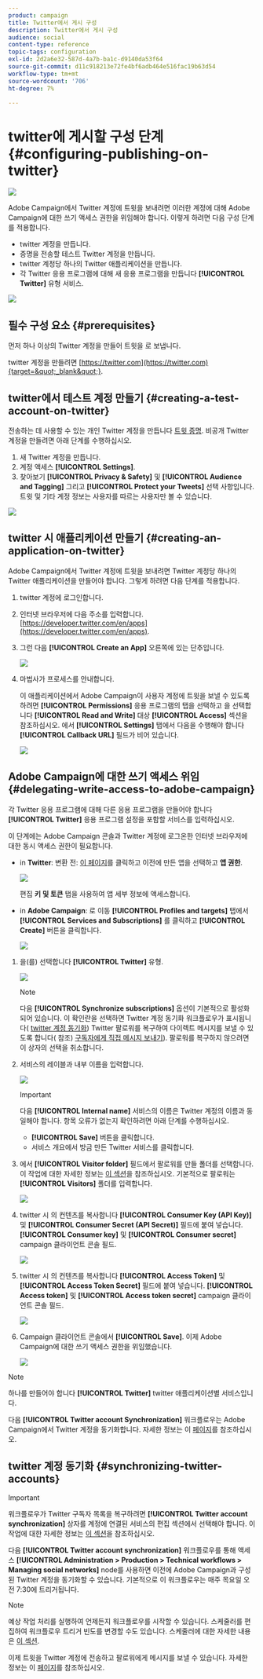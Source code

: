 ```yaml
---
product: campaign
title: Twitter에서 게시 구성
description: Twitter에서 게시 구성
audience: social
content-type: reference
topic-tags: configuration
exl-id: 2d2a6e32-587d-4a7b-ba1c-d9140da53f64
source-git-commit: d11c918213e72fe4bf6adb464e516fac19b63d54
workflow-type: tm+mt
source-wordcount: '706'
ht-degree: 7%

---
```


# twitter에 게시할 구성 단계{#configuring-publishing-on-twitter}

![](../../assets/v7-only.svg)

Adobe Campaign에서 Twitter 계정에 트윗을 보내려면 이러한 계정에 대해 Adobe Campaign에 대한 쓰기 액세스 권한을 위임해야 합니다. 이렇게 하려면 다음 구성 단계를 적용합니다.

* twitter 계정을 만듭니다.
* 증명을 전송할 테스트 Twitter 계정을 만듭니다.
* twitter 계정당 하나의 Twitter 애플리케이션을 만듭니다.
* 각 Twitter 응용 프로그램에 대해 새 응용 프로그램을 만듭니다 **[!UICONTROL Twitter]** 유형 서비스.

![](assets/social_diagram_twitter_service.png)

## 필수 구성 요소 {#prerequisites}

먼저 하나 이상의 Twitter 계정을 만들어 트윗을 로 보냅니다.

twitter 계정을 만들려면 [https://twitter.com](https://twitter.com){target=&quot;_blank&quot;}.

## twitter에서 테스트 계정 만들기 {#creating-a-test-account-on-twitter}

전송하는 데 사용할 수 있는 개인 Twitter 계정을 만듭니다 [트윗 증명](../../social/using/publishing-on-twitter.md#sending-the-proof). 비공개 Twitter 계정을 만들려면 아래 단계를 수행하십시오.

1. 새 Twitter 계정을 만듭니다.
1. 계정 액세스  **[!UICONTROL Settings]**.
1. 찾아보기 **[!UICONTROL Privacy & Safety]** 및 **[!UICONTROL Audience and Tagging]** 그리고 **[!UICONTROL Protect your Tweets]** 선택 사항입니다. 트윗 및 기타 계정 정보는 사용자를 따르는 사용자만 볼 수 있습니다.

![](assets/social_twitter_test_page.png)

## twitter 시 애플리케이션 만들기 {#creating-an-application-on-twitter}

Adobe Campaign에서 Twitter 계정에 트윗을 보내려면 Twitter 계정당 하나의 Twitter 애플리케이션을 만들어야 합니다. 그렇게 하려면 다음 단계를 적용합니다.

1. twitter 계정에 로그인합니다.
1. 인터넷 브라우저에 다음 주소를 입력합니다. [https://developer.twitter.com/en/apps](https://developer.twitter.com/en/apps).
1. 그런 다음 **[!UICONTROL Create an App]** 오른쪽에 있는 단추입니다.

   ![](assets/social_create_twitter_app_001.png)

1. 마법사가 프로세스를 안내합니다.

   이 애플리케이션에서 Adobe Campaign이 사용자 계정에 트윗을 보낼 수 있도록 하려면 **[!UICONTROL Permissions]** 응용 프로그램의 탭을 선택하고 을 선택합니다 **[!UICONTROL Read and Write]** 대상 **[!UICONTROL Access]** 섹션을 참조하십시오. 에서 **[!UICONTROL Settings]** 탭에서 다음을 수행해야 합니다 **[!UICONTROL Callback URL]** 필드가 비어 있습니다.

   ![](assets/social_create_twitter_app_002.png)

## Adobe Campaign에 대한 쓰기 액세스 위임 {#delegating-write-access-to-adobe-campaign}

각 Twitter 응용 프로그램에 대해 다른 응용 프로그램을 만들어야 합니다 **[!UICONTROL Twitter]** 응용 프로그램 설정을 포함할 서비스를 입력하십시오.

이 단계에는 Adobe Campaign 콘솔과 Twitter 계정에 로그온한 인터넷 브라우저에 대한 동시 액세스 권한이 필요합니다.

* in **Twitter**: 변환 전: [이 페이지](https://developer.twitter.com/en/portal/projects-and-apps)를 클릭하고 이전에 만든 앱을 선택하고 **앱 권한**.

   ![](assets/social_twitter_service_002.png)

   편집 **키 및 토큰** 탭을 사용하여 앱 세부 정보에 액세스합니다.

* in **Adobe Campaign**: 로 이동 **[!UICONTROL Profiles and targets]** 탭에서 **[!UICONTROL Services and Subscriptions]** 를 클릭하고 **[!UICONTROL Create]** 버튼을 클릭합니다.

   ![](assets/social_twitter_service_007.png)

1. 을(를) 선택합니다 **[!UICONTROL Twitter]** 유형.

   ![](assets/social_twitter_service_008.png)

   >[!NOTE]
   >
   >다음 **[!UICONTROL Synchronize subscriptions]** 옵션이 기본적으로 활성화되어 있습니다. 이 확인란을 선택하면 Twitter 계정 동기화 워크플로우가 표시됩니다( [twitter 계정 동기화](#synchronizing-twitter-accounts)) Twitter 팔로워를 복구하여 다이렉트 메시지를 보낼 수 있도록 합니다( 참조) [구독자에게 직접 메시지 보내기](../../social/using/publishing-on-twitter.md#sending-direct-messages-to-subscribers)). 팔로워를 복구하지 않으려면 이 상자의 선택을 취소합니다.

1. 서비스의 레이블과 내부 이름을 입력합니다.

   ![](assets/social_twitter_service_009.png)

   >[!IMPORTANT]
   >
   >다음 **[!UICONTROL Internal name]** 서비스의 이름은 Twitter 계정의 이름과 동일해야 합니다. 항목 오류가 없는지 확인하려면 아래 단계를 수행하십시오.

   * **[!UICONTROL Save]** 버튼을 클릭합니다.
   * 서비스 개요에서 방금 만든 Twitter 서비스를 클릭합니다.

   <!-- * Select the **[!UICONTROL Twitter page]** tab. The Twitter account should be displayed. 
    
      ![](assets/social_twitter_service_010.png)-->

1. 에서 **[!UICONTROL Visitor folder]** 필드에서 팔로워를 만들 폴더를 선택합니다. 이 작업에 대한 자세한 정보는 [이 섹션](../../social/using/publishing-on-twitter.md#operating-principle)을 참조하십시오. 기본적으로 팔로워는 **[!UICONTROL Visitors]** 폴더를 입력합니다.

   ![](assets/social_twitter_service_010_b.png)

1. twitter 시 의 컨텐츠를 복사합니다 **[!UICONTROL Consumer Key (API Key)]** 및 **[!UICONTROL Consumer Secret (API Secret)]** 필드에 붙여 넣습니다. **[!UICONTROL Consumer key]** 및 **[!UICONTROL Consumer secret]** campaign 클라이언트 콘솔 필드.

   ![](assets/social_twitter_service_012.png)

1. twitter 시 의 컨텐츠를 복사합니다 **[!UICONTROL Access Token]** 및 **[!UICONTROL Access Token Secret]** 필드에 붙여 넣습니다. **[!UICONTROL Access token]** 및 **[!UICONTROL Access token secret]** campaign 클라이언트 콘솔 필드.

   ![](assets/social_twitter_service_013.png)

1. Campaign 클라이언트 콘솔에서 **[!UICONTROL Save]**. 이제 Adobe Campaign에 대한 쓰기 액세스 권한을 위임했습니다.

   ![](assets/social_twitter_service_014.png)

>[!NOTE]
>
>하나를 만들어야 합니다 **[!UICONTROL Twitter]** twitter 애플리케이션별 서비스입니다.

다음 **[!UICONTROL Twitter account Synchronization]** 워크플로우는 Adobe Campaign에서 Twitter 계정을 동기화합니다. 자세한 정보는 이 [페이지](../../social/using/publishing-on-facebook-walls.md#synchronizing-facebook-pages)를 참조하십시오.

## twitter 계정 동기화 {#synchronizing-twitter-accounts}

>[!IMPORTANT]
>
>워크플로우가 Twitter 구독자 목록을 복구하려면 **[!UICONTROL Twitter account synchronization]** 상자를 계정에 연결된 서비스의 편집 섹션에서 선택해야 합니다. 이 작업에 대한 자세한 정보는 [이 섹션](#delegating-write-access-to-adobe-campaign)을 참조하십시오.

다음 **[!UICONTROL Twitter account synchronization]** 워크플로우를 통해 액세스 **[!UICONTROL Administration > Production > Technical workflows > Managing social networks]** node를 사용하면 이전에 Adobe Campaign과 구성된 Twitter 계정을 동기화할 수 있습니다. 기본적으로 이 워크플로우는 매주 목요일 오전 7:30에 트리거됩니다.

>[!NOTE]
>
>예상 작업 처리를 실행하여 언제든지 워크플로우를 시작할 수 있습니다. 스케줄러를 편집하여 워크플로우 트리거 빈도를 변경할 수도 있습니다. 스케줄러에 대한 자세한 내용은 [이 섹션](../../workflow/using/scheduler.md).

이제 트윗을 Twitter 계정에 전송하고 팔로워에게 메시지를 보낼 수 있습니다. 자세한 정보는 이 [페이지](../../social/using/publishing-on-twitter.md)를 참조하십시오.
